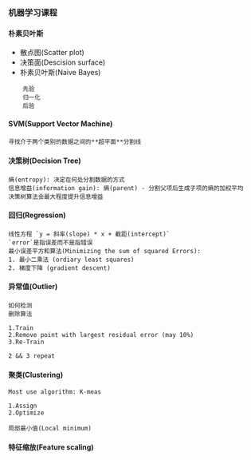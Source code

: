 ### 机器学习课程

#### 朴素贝叶斯

- 散点图(Scatter plot)
- 决策面(Descision surface)
- 朴素贝叶斯(Naive Bayes)
```
    先验
    归一化
    后验
```

#### SVM(Support Vector Machine)

```
寻找介于两个类别的数据之间的**超平面**分割线
```

#### 决策树(Decision Tree)

```
熵(entropy): 决定在何处分割数据的方式
信息增益(information gain): 熵(parent) - 分割父项后生成子项的熵的加权平均
决策树算法会最大程度提升信息增益
```

#### 回归(Regression)

```
线性方程 `y = 斜率(slope) * x + 截距(intercept)`
`error`是指误差而不是指错误
最小误差平方和算法(Minimizing the sum of squared Errors):
1. 最小二乘法 (ordiary least squares)
2. 梯度下降 (gradient descent)
```

#### 异常值(Outlier)

```
如何检测
删除算法

1.Train
2.Remove point with largest residual error (may 10%)
3.Re-Train

2 && 3 repeat

```

#### 聚类(Clustering)

```
Most use algorithm: K-meas

1.Assign
2.Optimize

局部最小值(Local minimum)

```


#### 特征缩放(Feature scaling)

```

```


















